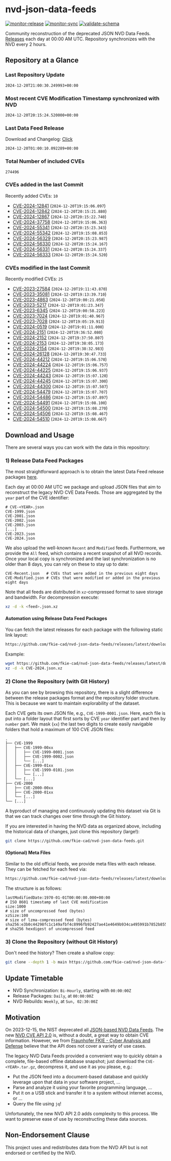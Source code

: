 # nvd-json-data-feeds

[![monitor-release](https://github.com/fkie-cad/nvd-json-data-feeds/actions/workflows/monitor_release.yml/badge.svg)](https://github.com/fkie-cad/nvd-json-data-feeds/actions/workflows/monitor_release.yml)
[![monitor-sync](https://github.com/fkie-cad/nvd-json-data-feeds/actions/workflows/monitor_sync.yml/badge.svg)](https://github.com/fkie-cad/nvd-json-data-feeds/actions/workflows/monitor_sync.yml)
[![validate-schema](https://github.com/fkie-cad/nvd-json-data-feeds/actions/workflows/validate_schema.yml/badge.svg)](https://github.com/fkie-cad/nvd-json-data-feeds/actions/workflows/validate_schema.yml)

Community reconstruction of the deprecated JSON NVD Data Feeds.
[Releases](https://github.com/fkie-cad/nvd-json-data-feeds/releases/latest) each day at 00:00 AM UTC.
Repository synchronizes with the NVD every 2 hours.

## Repository at a Glance

### Last Repository Update

```plain
2024-12-20T21:00:30.249993+00:00
```

### Most recent CVE Modification Timestamp synchronized with NVD

```plain
2024-12-20T20:15:24.520000+00:00
```

### Last Data Feed Release

Download and Changelog: [Click](https://github.com/fkie-cad/nvd-json-data-feeds/releases/latest)

```plain
2024-12-20T01:00:10.092289+00:00
```

### Total Number of included CVEs

```plain
274496
```

### CVEs added in the last Commit

Recently added CVEs: `10`

- [CVE-2024-12841](CVE-2024/CVE-2024-128xx/CVE-2024-12841.json) (`2024-12-20T19:15:06.097`)
- [CVE-2024-12842](CVE-2024/CVE-2024-128xx/CVE-2024-12842.json) (`2024-12-20T20:15:21.880`)
- [CVE-2024-12867](CVE-2024/CVE-2024-128xx/CVE-2024-12867.json) (`2024-12-20T20:15:22.740`)
- [CVE-2024-37758](CVE-2024/CVE-2024-377xx/CVE-2024-37758.json) (`2024-12-20T19:15:06.363`)
- [CVE-2024-55341](CVE-2024/CVE-2024-553xx/CVE-2024-55341.json) (`2024-12-20T20:15:23.343`)
- [CVE-2024-55342](CVE-2024/CVE-2024-553xx/CVE-2024-55342.json) (`2024-12-20T19:15:08.853`)
- [CVE-2024-56329](CVE-2024/CVE-2024-563xx/CVE-2024-56329.json) (`2024-12-20T20:15:23.987`)
- [CVE-2024-56330](CVE-2024/CVE-2024-563xx/CVE-2024-56330.json) (`2024-12-20T20:15:24.167`)
- [CVE-2024-56331](CVE-2024/CVE-2024-563xx/CVE-2024-56331.json) (`2024-12-20T20:15:24.337`)
- [CVE-2024-56333](CVE-2024/CVE-2024-563xx/CVE-2024-56333.json) (`2024-12-20T20:15:24.520`)


### CVEs modified in the last Commit

Recently modified CVEs: `25`

- [CVE-2023-27584](CVE-2023/CVE-2023-275xx/CVE-2023-27584.json) (`2024-12-20T19:11:43.870`)
- [CVE-2023-35081](CVE-2023/CVE-2023-350xx/CVE-2023-35081.json) (`2024-12-20T19:13:39.710`)
- [CVE-2023-4863](CVE-2023/CVE-2023-48xx/CVE-2023-4863.json) (`2024-12-20T19:00:21.050`)
- [CVE-2023-5217](CVE-2023/CVE-2023-52xx/CVE-2023-5217.json) (`2024-12-20T19:01:23.347`)
- [CVE-2023-6345](CVE-2023/CVE-2023-63xx/CVE-2023-6345.json) (`2024-12-20T19:00:58.223`)
- [CVE-2023-7024](CVE-2023/CVE-2023-70xx/CVE-2023-7024.json) (`2024-12-20T19:01:40.967`)
- [CVE-2023-7028](CVE-2023/CVE-2023-70xx/CVE-2023-7028.json) (`2024-12-20T19:05:19.913`)
- [CVE-2024-0519](CVE-2024/CVE-2024-05xx/CVE-2024-0519.json) (`2024-12-20T19:01:11.000`)
- [CVE-2024-2151](CVE-2024/CVE-2024-21xx/CVE-2024-2151.json) (`2024-12-20T19:36:52.080`)
- [CVE-2024-2152](CVE-2024/CVE-2024-21xx/CVE-2024-2152.json) (`2024-12-20T19:37:50.807`)
- [CVE-2024-2153](CVE-2024/CVE-2024-21xx/CVE-2024-2153.json) (`2024-12-20T19:38:05.173`)
- [CVE-2024-2154](CVE-2024/CVE-2024-21xx/CVE-2024-2154.json) (`2024-12-20T19:38:32.983`)
- [CVE-2024-26128](CVE-2024/CVE-2024-261xx/CVE-2024-26128.json) (`2024-12-20T19:30:47.733`)
- [CVE-2024-44212](CVE-2024/CVE-2024-442xx/CVE-2024-44212.json) (`2024-12-20T19:15:06.570`)
- [CVE-2024-44224](CVE-2024/CVE-2024-442xx/CVE-2024-44224.json) (`2024-12-20T19:15:06.757`)
- [CVE-2024-44225](CVE-2024/CVE-2024-442xx/CVE-2024-44225.json) (`2024-12-20T19:15:06.937`)
- [CVE-2024-44243](CVE-2024/CVE-2024-442xx/CVE-2024-44243.json) (`2024-12-20T19:15:07.120`)
- [CVE-2024-44245](CVE-2024/CVE-2024-442xx/CVE-2024-44245.json) (`2024-12-20T19:15:07.300`)
- [CVE-2024-44300](CVE-2024/CVE-2024-443xx/CVE-2024-44300.json) (`2024-12-20T19:15:07.507`)
- [CVE-2024-54479](CVE-2024/CVE-2024-544xx/CVE-2024-54479.json) (`2024-12-20T19:15:07.707`)
- [CVE-2024-54486](CVE-2024/CVE-2024-544xx/CVE-2024-54486.json) (`2024-12-20T19:15:07.897`)
- [CVE-2024-54491](CVE-2024/CVE-2024-544xx/CVE-2024-54491.json) (`2024-12-20T19:15:08.100`)
- [CVE-2024-54500](CVE-2024/CVE-2024-545xx/CVE-2024-54500.json) (`2024-12-20T19:15:08.270`)
- [CVE-2024-54506](CVE-2024/CVE-2024-545xx/CVE-2024-54506.json) (`2024-12-20T19:15:08.467`)
- [CVE-2024-54510](CVE-2024/CVE-2024-545xx/CVE-2024-54510.json) (`2024-12-20T19:15:08.667`)


## Download and Usage

There are several ways you can work with the data in this repository:

### 1) Release Data Feed Packages

The most straightforward approach is to obtain the latest Data Feed release packages [here](https://github.com/fkie-cad/nvd-json-data-feeds/releases/latest).

Each day at 00:00 AM UTC we package and upload JSON files that aim to reconstruct the legacy NVD CVE Data Feeds.
Those are aggregated by the `year` part of the CVE identifier:

```
# CVE-<YEAR>.json
CVE-1999.json
CVE-2001.json
CVE-2002.json
CVE-2003.json
[...]
CVE-2023.json
CVE-2024.json
```

We also upload the well-known `Recent` and `Modified` feeds.
Furthermore, we provide the `All` feed, which contains a recent snapshot of all NVD records.
Once your local copy is synchronized and the last synchronization is no older than 8 days, you can rely on these to stay up to date:

```plain
CVE-Recent.json   # CVEs that were added in the previous eight days
CVE-Modified.json # CVEs that were modified or added in the previous eight days
```

Note that all feeds are distributed in `xz`-compressed format to save storage and bandwidth.
For decompression execute:

```sh
xz -d -k <feed>.json.xz
```

#### Automation using Release Data Feed Packages

You can fetch the latest releases for each package with the following static link layout:

```sh
https://github.com/fkie-cad/nvd-json-data-feeds/releases/latest/download/CVE-<YEAR>.json.xz
```

Example:

```sh
wget https://github.com/fkie-cad/nvd-json-data-feeds/releases/latest/download/CVE-2024.json.xz
xz -d -k CVE-2024.json.xz
```

### 2) Clone the Repository (with Git History)

As you can see by browsing this repository, there is a slight difference between the release packages format and the repository folder structure.
This is because we want to maintain explorability of the dataset.

Each CVE gets its own JSON file, e.g., `CVE-1999-0001.json`.
Here, each file is put into a folder layout that first sorts by CVE `year` identifier part and then by `number` part.
We mask (`xx`) the last two digits to create easily navigable folders that hold a maximum of 100 CVE JSON files:

```plain
.
├── CVE-1999
│   ├── CVE-1999-00xx
│   │   ├── CVE-1999-0001.json
│   │   ├── CVE-1999-0002.json
│   │   └── [...]
│   ├── CVE-1999-01xx
│   │   ├── CVE-1999-0101.json
│   │   └── [...]
│   └── [...]
├── CVE-2000
│   ├── CVE-2000-00xx
│   ├── CVE-2000-01xx
│   └── [...]
└── [...]
```

A byproduct of managing and continuously updating this dataset via Git is that we can track changes over time through the Git history.

If you are interested in having the NVD data as organized above, including the historical data of changes, just clone this repository (large!):

```sh
git clone https://github.com/fkie-cad/nvd-json-data-feeds.git
```

#### (Optional) Meta Files

Similar to the old official feeds, we provide meta files with each release. They can be fetched for each feed via:

```sh
https://github.com/fkie-cad/nvd-json-data-feeds/releases/latest/download/CVE-<YEAR>.meta
```

The structure is as follows:

```plain
lastModifiedDate:1970-01-01T00:00:00.000+00:00                          # ISO 8601 timestamp of last CVE modification
size:1000                                                               # size of uncompressed feed (bytes)
xzSize:100                                                              # size of lzma-compressed feed (bytes)
sha256:e3b0c44298fc1c149afbf4c8996fb92427ae41e4649b934ca495991b7852b855 # sha256 hexdigest of uncompressed feed
```

### 3) Clone the Repository (without Git History)

Don't need the history? Then create a shallow copy:

```sh
git clone --depth 1 -b main https://github.com/fkie-cad/nvd-json-data-feeds.git
```


## Update Timetable

* NVD Synchronization: `Bi-Hourly`, starting with `00:00:00Z`
* Release Packages: `Daily`, at `00:00:00Z`
* NVD Rebuilds: `Weekly`, at `Sun, 02:30:00Z`


## Motivation

On 2023-12-15, the NIST deprecated all [JSON-based NVD Data Feeds](https://nvd.nist.gov/vuln/data-feeds#divRetirementBanner-1).
The new [NVD CVE API 2.0](https://nvd.nist.gov/developers/vulnerabilities) is, without a doubt, a great way to obtain CVE information.
However, we from [Fraunhofer FKIE - Cyber Analysis and Defense](https://www.fkie.fraunhofer.de/en/departments/cad.html) believe that the API does not cover a variety of use cases.

The legacy NVD Data Feeds provided a convenient way to quickly obtain a complete, file-based offline database snapshot; just download the `CVE-<YEAR>.tar.gz`, decompress it, and use it as you please, e.g.:

- Put the JSON feed into a document-based database and quickly leverage upon that data in your software project, ...
- Parse and analyze it using your favorite programming language, ...
- Put it on a USB stick and transfer it to a system without internet access, or ...
- Query the file using `jq`!

Unfortunately, the new NVD API 2.0 adds complexity to this process.
We want to preserve ease of use by reconstructing these data sources.

## Non-Endorsement Clause

This project uses and redistributes data from the NVD API but is not endorsed or certified by the NVD.